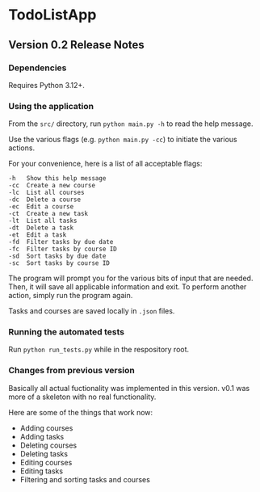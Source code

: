 # TodoListApp

## Version 0.2 Release Notes

### Dependencies

Requires Python 3.12+.

### Using the application

From the `src/` directory, run `python main.py -h` to read the help message.

Use the various flags (e.g. `python main.py -cc`) to initiate the various actions.

For your convenience, here is a list of all acceptable flags:

```
-h   Show this help message
-cc  Create a new course
-lc  List all courses
-dc  Delete a course
-ec  Edit a course
-ct  Create a new task
-lt  List all tasks
-dt  Delete a task
-et  Edit a task
-fd  Filter tasks by due date
-fc  Filter tasks by course ID
-sd  Sort tasks by due date
-sc  Sort tasks by course ID
```

The program will prompt you for the various bits of input that are needed. Then, it will save all applicable information and exit. To perform another action, simply run the program again.

Tasks and courses are saved locally in `.json` files.

### Running the automated tests

Run `python run_tests.py` while in the respository root.

### Changes from previous version

Basically all actual fuctionality was implemented in this version. v0.1 was more of a skeleton with no real functionality.

Here are some of the things that work now:

- Adding courses
- Adding tasks
- Deleting courses
- Deleting tasks
- Editing courses
- Editing tasks
- Filtering and sorting tasks and courses

